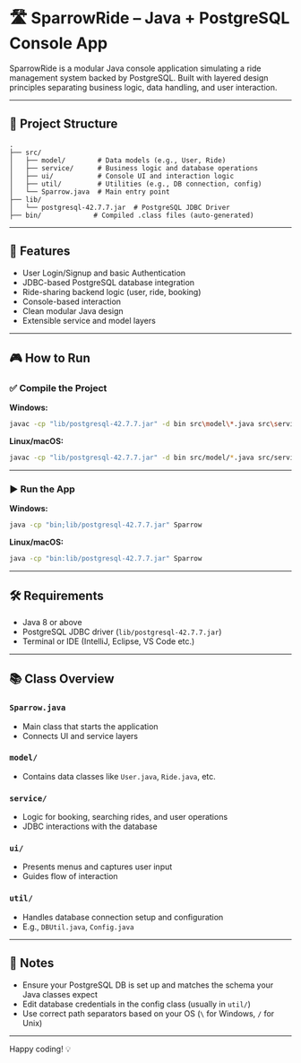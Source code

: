 # 🛣️ SparrowRide – Java + PostgreSQL Console App

SparrowRide is a modular Java console application simulating a ride management system backed by PostgreSQL. Built with layered design principles separating business logic, data handling, and user interaction.

---

## 📁 Project Structure

```
.
├── src/
│   ├── model/        # Data models (e.g., User, Ride)
│   ├── service/      # Business logic and database operations
│   ├── ui/           # Console UI and interaction logic
│   ├── util/         # Utilities (e.g., DB connection, config)
│   └── Sparrow.java  # Main entry point
├── lib/
│   └── postgresql-42.7.7.jar  # PostgreSQL JDBC Driver
├── bin/             # Compiled .class files (auto-generated)
```

---

## 🚀 Features

- User Login/Signup and basic Authentication
- JDBC-based PostgreSQL database integration  
- Ride-sharing backend logic (user, ride, booking)  
- Console-based interaction  
- Clean modular Java design  
- Extensible service and model layers

---

## 🎮 How to Run

### ✅ Compile the Project

**Windows:**
```bash
javac -cp "lib/postgresql-42.7.7.jar" -d bin src\model\*.java src\service\*.java src\ui\*.java src\util\*.java src\Sparrow.java
```

**Linux/macOS:**
```bash
javac -cp "lib/postgresql-42.7.7.jar" -d bin src/model/*.java src/service/*.java src/ui/*.java src/util/*.java src/Sparrow.java
```

---

### ▶️ Run the App

**Windows:**
```bash
java -cp "bin;lib/postgresql-42.7.7.jar" Sparrow
```

**Linux/macOS:**
```bash
java -cp "bin:lib/postgresql-42.7.7.jar" Sparrow
```

---

## 🛠️ Requirements

- Java 8 or above  
- PostgreSQL JDBC driver (`lib/postgresql-42.7.7.jar`)  
- Terminal or IDE (IntelliJ, Eclipse, VS Code etc.)

---

## 📚 Class Overview

### `Sparrow.java`
- Main class that starts the application
- Connects UI and service layers

### `model/`
- Contains data classes like `User.java`, `Ride.java`, etc.

### `service/`
- Logic for booking, searching rides, and user operations
- JDBC interactions with the database

### `ui/`
- Presents menus and captures user input
- Guides flow of interaction

### `util/`
- Handles database connection setup and configuration
- E.g., `DBUtil.java`, `Config.java`

---

## 📌 Notes

- Ensure your PostgreSQL DB is set up and matches the schema your Java classes expect  
- Edit database credentials in the config class (usually in `util/`)  
- Use correct path separators based on your OS (`\` for Windows, `/` for Unix)

---

Happy coding! 💡
